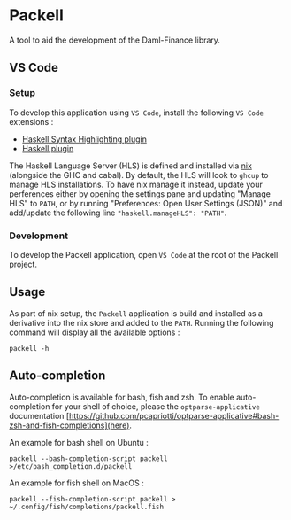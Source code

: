 # Packell

A tool to aid the development of the Daml-Finance library.

## VS Code

### Setup

To develop this application using `VS Code`, install the following `VS Code` extensions :
- [Haskell Syntax Highlighting plugin](https://marketplace.visualstudio.com/items?itemName=justusadam.language-haskell)
- [Haskell plugin](https://marketplace.visualstudio.com/items?itemName=haskell.haskell)

The Haskell Language Server (HLS) is defined and installed via [nix](default.nix) (alongside the GHC and cabal). By default, the HLS will look to `ghcup` to manage HLS installations. To have nix manage it instead, update your perferences either by opening the settings pane and updating "Manage HLS" to `PATH`, or by running "Preferences: Open User Settings (JSON)" and add/update the following line `"haskell.manageHLS": "PATH"`.

### Development

To develop the Packell application, open `VS Code` at the root of the Packell project.

## Usage

As part of nix setup, the `Packell` application is build and installed as a derivative into the nix store and added to the `PATH`. Running the following command will display all the available options :

```
packell -h
```

## Auto-completion

Auto-completion is available for bash, fish and zsh. To enable auto-completion for your shell of choice, please the `optparse-applicative` documentation [https://github.com/pcapriotti/optparse-applicative#bash-zsh-and-fish-completions](here).

An example for bash shell on Ubuntu :

```
packell --bash-completion-script packell >/etc/bash_completion.d/packell
```

An example for fish shell on MacOS :

```
packell --fish-completion-script packell > ~/.config/fish/completions/packell.fish
```
